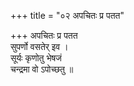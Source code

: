 +++
title = "०२ अपचितः प्र पतत"

+++
अपचितः प्र पतत  
सुपर्णो वसतेर् इव ।  
सूर्यः कृणोतु भेषजं  
चन्द्रमा वो ऽपोच्छतु ॥